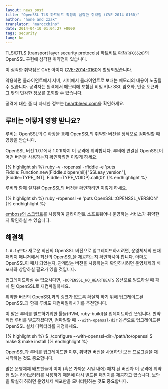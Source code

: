 ```yaml
---
layout: news_post
title: "OpenSSL TLS 하트비트 확장의 심각한 취약점 (CVE-2014-0160)"
author: "hone and zzak"
translator: "marocchino"
date: 2014-04-10 01:04:27 +0000
tags: security
lang: ko
---
```


TLS/DTLS (transport layer security protocols) 하트비트 확장(`RFC6520`)의
OpenSSL 구현에 심각한 취약점이 있습니다.

이 심각한 취약점은 CVE 아이디
[CVE-2014-0160](https://www.cve.org/CVERecord?id=CVE-2014-0160)에
할당되었습니다.

악용하면 클라이언트에서 서버, 서버에서 클라이언트로 보내는 메모리의 내용이
노출될 수 있습니다. 공격자는 원격에서 메모리에 포함된 비밀 키나 SSL 암호화,
인증 토큰과 그 밖의 민감한 정보를 조회할 수 있습니다.

공격에 대한 좀 더 자세한 정보는 [heartbleed.com](http://heartbleed.com)을
확인하세요.

## 루비는 어떻게 영향 받나요?

루비는 OpenSSL의 C 확장을 통해 OpenSSL의 취약한 버전을 정적으로 컴파일할
때 영향을 받습니다.

OpenSSL 버전 1.0.1에서 1.0.1f까지 이 공격에 취약합니다. 루비에 연결된
OpenSSL이 어떤 버전을 사용하는지 확인하려면 이렇게 하세요.

{% highlight sh %}
ruby -v -ropenssl -rfiddle -e 'puts Fiddle::Function.new(Fiddle.dlopen(nil)["SSLeay_version"], [Fiddle::TYPE_INT], Fiddle::TYPE_VOIDP).call(0)'
{% endhighlight %}

루비와 함께 설치된 OpenSSL의 버전을 확인하려면 이렇게 하세요.

{% highlight sh %}
ruby -ropenssl -e 'puts OpenSSL::OPENSSL_VERSION'
{% endhighlight %}

[emboss의 스크립트](https://github.com/emboss/heartbeat)를 사용하여 클라이언트
소프트웨어나 운영하는 서비스가 취약한지 확인하실 수 있습니다.

## 해결책

`1.0.1g`보다 새로운 최신의 OpenSSL 버전으로 업그레이드하시려면, 운영체제의
현재 패키지 매니저에서 최신의 OpenSSL을 제공하는지 확인하셔야 합니다. 아마도
OpenSSL이 패치 되었는지, 관계없는 버전을 사용하는지 확인하시려면 운영체제의
배포자와 상담하실 필요가 있을 것입니다.

업그레이드하실 수 없으시다면, `-DOPENSSL_NO_HEARTBEATS` 옵션으로 빌드하실
때 패치 된 OpenSSL로 재컴파일하세요.

취약한 버전의 OpenSSL과의 링크가 없도록 확실히 하기 위해 업그레이드된 OpenSSL과
함께 루비도 재컴파일하시기를 추천합니다.

이 말은 루비를 빌드하기위한 툴들(RVM, ruby-build)을 업데이트하란 뜻입니다.
만약 직접 루비를 빌드하셨다면, 컴파일할 때 `--with-openssl-dir` 옵션으로
업그레이드된 OpenSSL 설치 디렉터리를 지정하세요.

{% highlight sh %}
$ ./configure --with-openssl-dir=/path/to/openssl
$ make
$ make install
{% endhighlight %}

OpenSSL과 루비를 업그레이드한 이후, 취약한 버전을 사용하던 모든 프로그램을
재 시작하는 것도 중요합니다.

많은 운영체제 배포판들이 이미 (혹은 가까운 시일 내에) 패치 된 버전과 이 공격에
취약점 있는 라이브러리를 사용하기 때문에 다시 빌드된 패키지를 제공하고
있습니다. 보안을 확실히 하려면 운영체제 배포판을 모니터링하는 것도 중요합니다.
